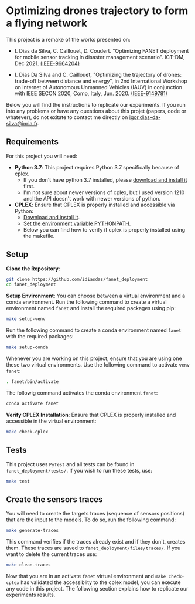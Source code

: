 # Optimizing drones trajectory to form a flying network

This project is a remake of the works presented on:

* I. Dias da Silva, C. Caillouet, D. Coudert. "Optimizing FANET deployment for mobile sensor tracking in disaster management scenario". ICT-DM, Dec 2021.  [(IEEE-9664204)](https://ieeexplore.ieee.org/abstract/document/9664204)

* I. Dias Da Silva and C. Caillouet, "Optimizing the trajectory of drones: trade-off between distance and energy", in 2nd International Workshop on Internet of Autonomous Unmanned Vehicles (IAUV) in conjunction with IEEE SECON 2020, Como, Italy, Jun. 2020.  [(IEEE-9149781)](https://ieeexplore.ieee.org/abstract/document/9149781)

Below you will find the instructions to replicate our experiments. If you run into any problems or have any questions about this projet (papers, code or whatever), do not exitate to contact me directly on [igor.dias-da-silva@inria.fr](mailto:igor.dias-da-silva.inria.fr).

## Requirements

For this project you will need:
- **Python 3.7**: This project requires Python 3.7 specifically because of cplex. 
    - If you don't have python 3.7 installed, please [download and install it](https://www.python.org/downloads/release/python-3716/) first.
    - I'm not sure about newer versions of cplex, but I used version 1210 and the API doesn't work with newer versions of python.
- **CPLEX**: Ensure that CPLEX is properly installed and accessible via Python:
    - [Download and install it](https://www.ibm.com/docs/en/icos/20.1.0?topic=cplex-installing).
    - [Set the environment variable PYTHONPATH](https://www.ibm.com/docs/en/icos/20.1.0?topic=cplex-setting-up-python-api).
    - Below you can find how to verify if cplex is properly installed using the makefile.
## Setup

 **Clone the Repository**:
```bash
git clone https://github.com/idiasdas/fanet_deployment
cd fanet_deployment
```

 **Setup Environment**: 
You can choose between a virtual environment and a conda environment. Run the following command to create a virtual environment named `fanet` and install the required packages using pip:
```bash
make setup-venv
```
Run the following command to create a conda environment named `fanet` with the required packages:
```bash
make setup-conda
```
Whenever you are working on this project, ensure that you are using one these two virtual environments. Use the following command to activate `venv fanet`:

```bash
. fanet/bin/activate
```

The followig command activates the conda environment `fanet`:

```bash
conda activate fanet
```

 **Verify CPLEX Installation**:
Ensure that CPLEX is properly installed and accessible in the virtual environment:
```bash
make check-cplex
```

## Tests
This project uses `PyTest` and all tests can be found in `fanet_deployment/tests/`. If you wish to run these tests, use:

```bash
make test
```

## Create the sensors traces

You will need to create the targets traces (sequence of sensors positions) that are the input to the models. To do so, run the following command:

```bash
make generate-traces
```

This command verifies if the traces already exist and if they don't, creates them. These traces are saved to `fanet_deployment/files/traces/`. If you want to delete the current traces use:

```bash
make clean-traces
```
Now that you are in an activate `fanet` virtual environment and `make check-cplex` has validated the accessiblity to the cplex model, you can execute any code in this project. The following section explains how to replicate our experiments results.
